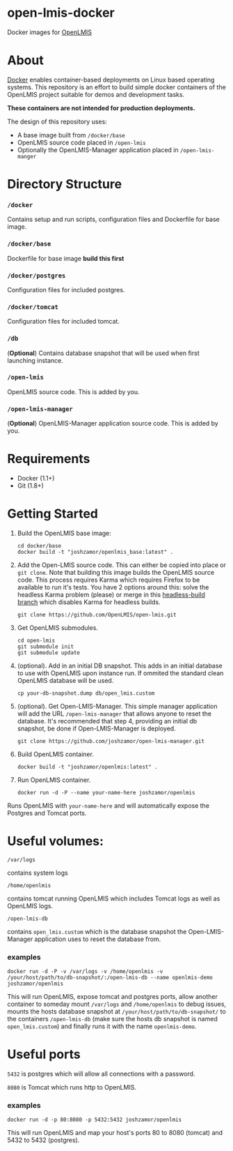 open-lmis-docker
================

Docker images for [OpenLMIS](http://openlmis.org)

# About
[Docker](http://docker.com) enables container-based deployments on Linux based operating systems.  This repository is an effort to build simple docker containers of the OpenLMIS project suitable for demos and development tasks.

**These containers are not intended for production deployments.**

The design of this repository uses:

- A base image built from `/docker/base`
- OpenLMIS source code placed in `/open-lmis`
- Optionally the OpenLMIS-Manager application placed in `/open-lmis-manger`


# Directory Structure

### `/docker`

Contains setup and run scripts, configuration files and Dockerfile for base image.

### `/docker/base`

Dockerfile for base image **build this first**

### `/docker/postgres`

Configuration files for included postgres.

### `/docker/tomcat`

Configuration files for included tomcat.

### `/db`

(**Optional**) Contains database snapshot that will be used when first launching instance.

### `/open-lmis`

OpenLMIS source code.  This is added by you.

### `/open-lmis-manager`

(**Optional**) OpenLMIS-Manager application source code.  This is added by you.


# Requirements

- Docker (1.1+)
- Git (1.8+)


# Getting Started

1. Build the OpenLMIS base image:


    ```shell
    cd docker/base
    docker build -t "joshzamor/openlmis_base:latest" .
    ```

2. Add the Open-LMIS source code.  This can either be copied into place or `git clone`.  Note that building this image builds the OpenLMIS source code.  This process requires Karma which requires Firefox to be available to run it's tests.  You have 2 options around this: solve the headless Karma problem (please) or merge in this [headless-build branch](https://github.com/joshzamor/open-lmis/tree/headless-build) which disables Karma for headless builds.


    ```shell
    git clone https://github.com/OpenLMIS/open-lmis.git
    ```

3. Get OpenLMIS submodules.

    ```shell
    cd open-lmis
    git submodule init
    git submodule update
    ```

4.  (optional).  Add in an initial DB snapshot.  This adds in an initial database to use with OpenLMIS upon instance run.  If ommited the standard clean OpenLMIS database will be used.

    ```shell
    cp your-db-snapshot.dump db/open_lmis.custom
    ```

5. (optional).  Get Open-LMIS-Manager.  This simple manager application will add the URL `/open-lmis-manager` that allows anyone to reset the database.  It's recommended that step 4, providing an initial db snapshot, be done if Open-LMIS-Manager is deployed.

    ```shell
    git clone https://github.com/joshzamor/open-lmis-manager.git
    ```

6. Build OpenLMIS container.

    ```shell
    docker build -t "joshzamor/openlmis:latest" .
    ```

7. Run OpenLMIS container.

    ```shell
    docker run -d -P --name your-name-here joshzamor/openlmis
    ```
Runs OpenLMIS with `your-name-here` and will automatically expose the Postgres and Tomcat ports.


# Useful volumes:

`/var/logs` 

contains system logs

`/home/openlmis` 

contains tomcat running OpenLMIS which includes Tomcat logs as well as OpenLMIS logs.

`/open-lmis-db` 

contains `open_lmis.custom` which is the database snapshot the Open-LMIS-Manager application uses to reset the database from.

### examples


`docker run -d -P -v /var/logs -v /home/openlmis -v /your/host/path/to/db-snapshot/:/open-lmis-db --name openlmis-demo joshzamor/openlmis`

This will run OpenLMIS, expose tomcat and postgres ports, allow another container to someday mount `/var/logs` and `/home/openlmis` to debug issues, mounts the hosts database snapshot at `/your/host/path/to/db-snapshot/` to the containers `/open-lmis-db` (make sure the hosts db snapshot is named `open_lmis.custom`) and finally runs it with the name `openlmis-demo`.

# Useful ports

`5432` is postgres which will allow all connections with a password.

`8080` is Tomcat which runs http to OpenLMIS.

### examples

`docker run -d -p 80:8080 -p 5432:5432 joshzamor/openlmis`

This will run OpenLMIS and map your host's ports 80 to 8080 (tomcat) and 5432 to 5432 (postgres).
